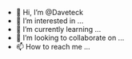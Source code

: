 - 👋 Hi, I’m @Daveteck
- 👀 I’m interested in ...
- 🌱 I’m currently learning ...
- 💞️ I’m looking to collaborate on ...
- 📫 How to reach me ...

<!---
Daveteck/Daveteck is a ✨ special ✨ repository because its `README.md` (this file) appears on your GitHub profile.
You can click the Preview link to take a look at your changes.
--->
